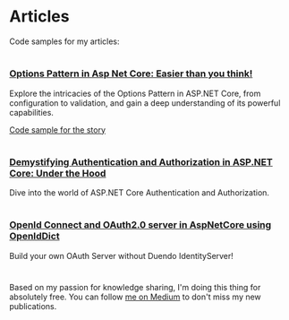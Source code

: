 # Articles
Code samples for my articles: 
#
### [Options Pattern in Asp Net Core: Easier than you think!](https://medium.com/@sergeygoodgood/options-pattern-in-asp-net-core-easier-than-you-think-ff47b4e5bff2?sk=741a06773286a89ec052c8cc438f0c1a)
Explore the intricacies of the Options Pattern in ASP.NET Core, from configuration to validation, and gain a deep understanding of its powerful capabilities.

[Code sample for the story](Asp/OptionsPattern/)
#
### [Demystifying Authentication and Authorization in ASP.NET Core: Under the Hood](https://medium.com/@sergeygoodgood/demystifying-authentication-and-authorization-in-asp-net-core-under-the-hood-eb06839dbd7f?source=friends_link&sk=75204ead5dcc916e5503ac343e3bf88c)
Dive into the world of ASP.NET Core Authentication and Authorization.
#
### [OpenId Connect and OAuth2.0 server in AspNetCore using OpenIdDict](https://medium.com/@sergeygoodgood/openid-connect-and-oauth2-0-server-in-aspnetcore-using-openiddict-c463c6ebc082)
Build your own OAuth Server without Duendo IdentityServer!
#
Based on my passion for knowledge sharing, I'm doing this thing for absolutely free.
You can follow [me on Medium](https://medium.com/@sergeygoodgood) to don't miss my new publications.
